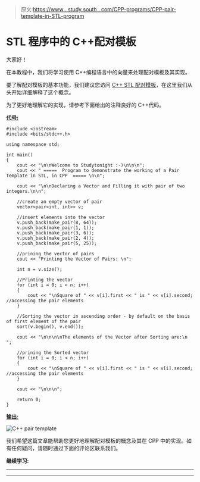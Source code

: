 > 原文:[https://www . study south . com/CPP-programs/CPP-pair-template-in-STL-program](https://www.studytonight.com/cpp-programs/cpp-pair-template-in-stl-program)

# STL 程序中的 C++配对模板

大家好！

在本教程中，我们将学习使用 C++编程语言中的向量来处理配对模板及其实现。

要了解配对模板的基本功能，我们建议您访问 [C++ STL 配对模板](https://www.studytonight.com/cpp/stl/stl-pair-template)，在这里我们从头开始详细解释了这个概念。

为了更好地理解它的实现，请参考下面给出的注释良好的 C++代码。

<u>**代号:**</u>

```
#include <iostream>
#include <bits/stdc++.h>

using namespace std;

int main()
{
    cout << "\n\nWelcome to Studytonight :-)\n\n\n";
    cout << " =====  Program to demonstrate the working of a Pair Template in STL, in CPP  ===== \n\n";

    cout << "\n\nDeclaring a Vector and Filling it with pair of two integers.\n\n";

    //create an empty vector of pair
    vector<pair<int, int>> v;

    //insert elements into the vector
    v.push_back(make_pair(8, 64));
    v.push_back(make_pair(1, 1));
    v.push_back(make_pair(3, 6));
    v.push_back(make_pair(2, 4));
    v.push_back(make_pair(5, 25));

    //prining the vector of pairs
    cout << "Printing the Vector of Pairs: \n";

    int n = v.size();

    //Printing the vector
    for (int i = 0; i < n; i++)
    {
        cout << "\nSquare of " << v[i].first << " is " << v[i].second; //accessing the pair elements
    }

    //Sorting the vector in ascending order - by default on the basis of first element of the pair
    sort(v.begin(), v.end());

    cout << "\n\n\n\nThe elements of the Vector after Sorting are:\n ";

    //prining the Sorted vector
    for (int i = 0; i < n; i++)
    {
        cout << "\nSquare of " << v[i].first << " is " << v[i].second; //accessing the pair elements
    }

    cout << "\n\n\n";

    return 0;
} 
```

<u>**输出:**</u>

![C++ pair template](../Images/ae15e5033d2e3fe3be59d45c414821fa.png)

我们希望这篇文章能帮助您更好地理解配对模板的概念及其在 CPP 中的实现。如有任何疑问，请随时通过下面的评论区联系我们。

**继续学习:**

* * *

* * *
